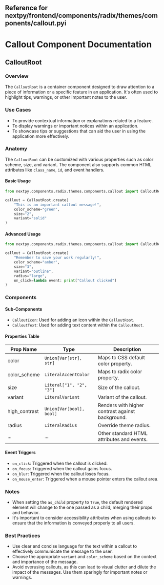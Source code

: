 ##  Reference for nextpy/frontend/components/radix/themes/components/callout.pyi

# Callout Component Documentation

## CalloutRoot

### Overview
The `CalloutRoot` is a container component designed to draw attention to a piece of information or a specific feature in an application. It's often used to highlight tips, warnings, or other important notes to the user.

### Use Cases
- To provide contextual information or explanations related to a feature.
- To display warnings or important notices within an application.
- To showcase tips or suggestions that can aid the user in using the application more effectively.

### Anatomy
The `CalloutRoot` can be customized with various properties such as color scheme, size, and variant. The component also supports common HTML attributes like `class_name`, `id`, and event handlers.

#### Basic Usage
```python
from nextpy.components.radix.themes.components.callout import CalloutRoot

callout = CalloutRoot.create(
    "This is an important callout message!",
    color_scheme="green",
    size="2",
    variant="solid"
)
```

#### Advanced Usage
```python
from nextpy.components.radix.themes.components.callout import CalloutRoot

callout = CalloutRoot.create(
    "Remember to save your work regularly!",
    color_scheme="amber",
    size="3",
    variant="outline",
    radius="large",
    on_click=lambda event: print("Callout clicked")
)
```

### Components
#### Sub-Components
- `CalloutIcon`: Used for adding an icon within the `CalloutRoot`.
- `CalloutText`: Used for adding text content within the `CalloutRoot`.

#### Properties Table
| Prop Name       | Type                               | Description                                  |
|-----------------|------------------------------------|----------------------------------------------|
| color           | `Union[Var[str], str]`             | Maps to CSS default color property.          |
| color_scheme    | `LiteralAccentColor`               | Maps to radix color property.                |
| size            | `Literal["1", "2", "3"]`           | Size of the callout.                         |
| variant         | `LiteralVariant`                   | Variant of the callout.                      |
| high_contrast   | `Union[Var[bool], bool]`           | Renders with higher contrast against background. |
| radius          | `LiteralRadius`                    | Override theme radius.                       |
| ...             | ...                                | Other standard HTML attributes and events.   |

#### Event Triggers
- `on_click`: Triggered when the callout is clicked.
- `on_focus`: Triggered when the callout gains focus.
- `on_blur`: Triggered when the callout loses focus.
- `on_mouse_enter`: Triggered when a mouse pointer enters the callout area.

### Notes
- When setting the `as_child` property to `True`, the default rendered element will change to the one passed as a child, merging their props and behavior.
- It's important to consider accessibility attributes when using callouts to ensure that the information is conveyed properly to all users.

### Best Practices
- Use clear and concise language for the text within a callout to effectively communicate the message to the user.
- Choose the appropriate `variant` and `color_scheme` based on the context and importance of the message.
- Avoid overusing callouts, as this can lead to visual clutter and dilute the impact of the messages. Use them sparingly for important notes or warnings.